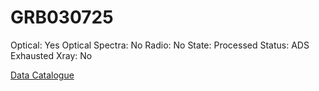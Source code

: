 # GRB030725

Optical: Yes
Optical Spectra: No
Radio: No
State: Processed
Status: ADS Exhausted
Xray: No

[Data Catalogue](GRB030725%20692be554cd9141ce89eb2435efd9986c/Data%20Catalogue%201b2c60cf51c74c59b4f41da50092fb53.csv)